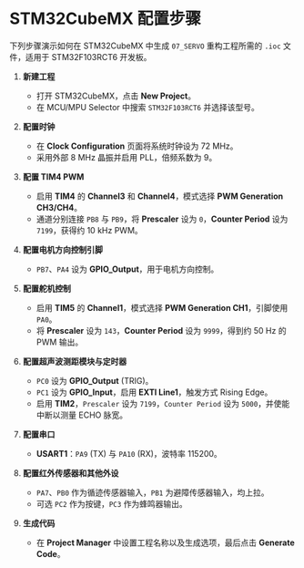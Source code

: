# STM32CubeMX 配置步骤

下列步骤演示如何在 STM32CubeMX 中生成 `07_SERVO` 重构工程所需的 `.ioc` 文件，适用于 STM32F103RCT6 开发板。

1. **新建工程**
   - 打开 STM32CubeMX，点击 **New Project**。
   - 在 MCU/MPU Selector 中搜索 `STM32F103RCT6` 并选择该型号。

2. **配置时钟**
   - 在 **Clock Configuration** 页面将系统时钟设为 72 MHz。
   - 采用外部 8 MHz 晶振并启用 PLL，倍频系数为 9。

3. **配置 TIM4 PWM**
   - 启用 **TIM4** 的 **Channel3** 和 **Channel4**，模式选择 **PWM Generation CH3/CH4**。
   - 通道分别连接 `PB8` 与 `PB9`，将 **Prescaler** 设为 `0`，**Counter Period** 设为 `7199`，获得约 10 kHz PWM。

4. **配置电机方向控制引脚**
   - `PB7`、`PA4` 设为 **GPIO_Output**，用于电机方向控制。

5. **配置舵机控制**
   - 启用 **TIM5** 的 **Channel1**，模式选择 **PWM Generation CH1**，引脚使用 `PA0`。
   - 将 **Prescaler** 设为 `143`，**Counter Period** 设为 `9999`，得到约 50 Hz 的 PWM 输出。

6. **配置超声波测距模块与定时器**
   - `PC0` 设为 **GPIO_Output** (TRIG)。
   - `PC1` 设为 **GPIO_Input**，启用 **EXTI Line1**，触发方式 Rising Edge。
   - 启用 **TIM2**，`Prescaler` 设为 `7199`，`Counter Period` 设为 `5000`，并使能中断以测量 ECHO 脉宽。

7. **配置串口**
   - **USART1**：`PA9` (TX) 与 `PA10` (RX)，波特率 115200。

8. **配置红外传感器和其他外设**
   - `PA7`、`PB0` 作为循迹传感器输入，`PB1` 为避障传感器输入，均上拉。
   - 可选 `PC2` 作为按键，`PC3` 作为蜂鸣器输出。

9. **生成代码**
   - 在 **Project Manager** 中设置工程名称以及生成选项，最后点击 **Generate Code**。

